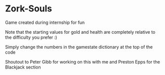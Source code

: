# Zork-Souls
Game created during internship for fun


Note that the starting values for gold and health are completely relative to the difficulty you prefer :)

Simply change the numbers in the gamestate dictionary at the top of the code


Shoutout to Peter Gibb for working on this with me and Preston Epps for the Blackjack section
